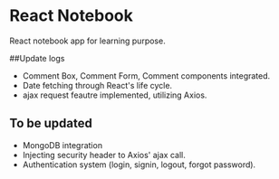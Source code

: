 # React Notebook
React notebook app for learning purpose.

##Update logs
* Comment Box, Comment Form, Comment components integrated.
* Date fetching through React's life cycle.
* ajax request feautre implemented, utilizing Axios.

## To be updated
* MongoDB integration
* Injecting security header to Axios' ajax call.
* Authentication system (login, signin, logout, forgot password).
